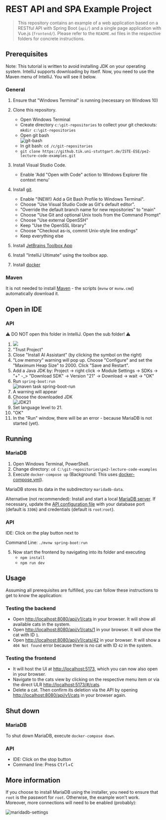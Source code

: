 # REST API and SPA Example Project

> This repository contains an example of a web application based on a RESTful API with Spring Boot (`api/`) and a single page application with Vue.js (`frontend/`).
> Please refer to the `README.md` files in the respective folders for concrete instructions.

## Prerequisites

Note: This tutorial is written to avoid installing JDK on your operating system.
IntelliJ supports downloading by itself.
Now, you need to use the Maven menu of IntelliJ.
You will see it below.

### General

1. Ensure that "Windows Terminal" is running (necessary on Windows 10)
2. Clone this repository.

   - Open Windows Terminal
   - Create directory `c:\git-repositories` to collect your git checkouts: `mkdir c:\git-repositories`
   - Open git bash\
     ![git-bash](img/git-bash.png)
   - In git bash: `cd /c/git-repositories`
   - `git clone https://github.tik.uni-stuttgart.de/ISTE-ESE/pe2-lecture-code-examples.git`

3. Install Visual Studio Code.

   - Enable 'Add "Open with Code" action to Windows Explorer file context menu'

4. Install [git](https://git-scm.com/downloads/win).

   - Enable "(NEW!) Add a Git Bash Profile to Windows Terminal".
   - Choose "Use Visual Studio Code as Git's default editor".
   - "Override the default branch name for new repositories" to "main"
   - Choose "Use Git and optional Unix tools from the Command Prompt"
   - Choose "Use external OpenSSH"
   - Keep "Use the OpenSSL library"
   - Choose "Checkout as-is, commit Unix-style line endings"
   - Keep everything else

5. Install [JetBrains Toolbox App](https://www.jetbrains.com/toolbox-app/)
6. Install "IntelliJ Ultimate" using the toolbox app.
7. Install [docker](https://www.docker.com/products/docker-desktop/)

### Maven

It is not needed to install [Maven](https://maven.apache.org/) - the scripts (`mvnw` or `mvnw.cmd`) automatically download it.

## Open in IDE

### API

⚠️ DO NOT open this folder in IntelliJ. Open the sub folder! ⚠️

1. ![](img/api-dir.png)
2. "Trust Project"
3. Close "Install AI Assistant" (by clicking the symbol on the right)
4. "Low memory" warning will pop up. Choose "Configure" and set the "Maximum Heap Size" to 2000. Click "Save and Restart".
5. Add a Java JDK by: Project -> right click -> Module Settings -> SDKs -> "+" -_> "Download SDK" -> Version "21" -> Download -> wait -> "OK"
6. Run `spring-boot:run`\
  ![maven task spring-boot-run](img/spring-boot-run.png)
7. A warning will appear
8. Choose the downloaded JDK\
   ![JDK21](img/corretto-21.png)
9. Set language level to 21.
10. "OK"
11. In the "Run" window, there will be an error - because MariaDB is not started (yet).

## Running

### MariaDB

1. Open Windows Terminal, PowerShell.
2. Change directory: `cd C:\git-repositories\pe2-lecture-code-examples`
3. Execute `docker-compose up` (Background: This uses [docker-compose.yml](docker-compose.yml)).

MariaDB stores its data in the subdirectory `maridadb-data`.

Alternative (not recommended): Install and start a local [MariaDB server](https://mariadb.org/download/).
If necessary, update the [API configuration file](src/main/resources/application.properties) with your database port (default is `3306`) and credentials (default is `root`:`root`).

### API

IDE: Click on the play button next to 

Command Line: `./mvnw spring-boot:run`

5. Now start the frontend by navigating into its folder and executing
    - `npm install`
    - `npm run dev`

## Usage

Assuming all prerequisites are fulfilled, you can follow these instructions to get to know the application:

### Testing the backend

- Open <http://localhost:8080/api/v1/cats> in your browser. It will show all available cats in the system.
- Open <http://localhost:8080/api/v1/cats/1> in your browser. It will show the cat with ID `1`.
- Open <http://localhost:8080/api/v1/cats/42> in your browser. It will show a `404 Not found` error because there is no cat with ID `42` in the system.

### Testing the frontend

- It will host the UI at <http://localhost:5173>, which you can now also open in your browser.
- Navigate to the cats view by clicking on the respective menu item or via the direct ULR <http://localhost:5173/#/cats>.
- Delete a cat. Then confirm its deletion via the API by opening <http://localhost:8080/api/v1/cats> in your browser again.

## Shut down

### MariaDB

To shut down MariaDB, execute `docker-compose down`.

### API

- IDE: Click on the stop button
- Command line: Press <kbd>Ctrl</kbd>+<kbd>C</kbd>

## More information

If you choose to install MariaDB using the installer, you need to ensure that `root` is the passwort for `root`. Otherwise, the example won't work.
Moreover, more connections will need to be enabled (probably):

![maridadb-settings](img/mariadb.png)

<!-- markdownlint-disable-file MD024 MD033 MD045 -->
